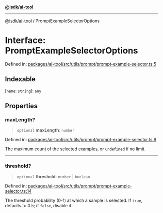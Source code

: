 [**@isdk/ai-tool**](../README.md)

***

[@isdk/ai-tool](../globals.md) / PromptExampleSelectorOptions

# Interface: PromptExampleSelectorOptions

Defined in: [packages/ai-tool/src/utils/prompt/prompt-example-selector.ts:5](https://github.com/isdk/ai-tool.js/blob/c084189f913fb955b91b492de68bd07ce78f8c82/src/utils/prompt/prompt-example-selector.ts#L5)

## Indexable

\[`name`: `string`\]: `any`

## Properties

### maxLength?

> `optional` **maxLength**: `number`

Defined in: [packages/ai-tool/src/utils/prompt/prompt-example-selector.ts:9](https://github.com/isdk/ai-tool.js/blob/c084189f913fb955b91b492de68bd07ce78f8c82/src/utils/prompt/prompt-example-selector.ts#L9)

The maximum count of the selected examples, or `undefined` if no limit.

***

### threshold?

> `optional` **threshold**: `number` \| `boolean`

Defined in: [packages/ai-tool/src/utils/prompt/prompt-example-selector.ts:14](https://github.com/isdk/ai-tool.js/blob/c084189f913fb955b91b492de68bd07ce78f8c82/src/utils/prompt/prompt-example-selector.ts#L14)

The threshold probability (0-1) at which a sample is selected.
If `true`, defaults to 0.5; if `false`, disable it.
